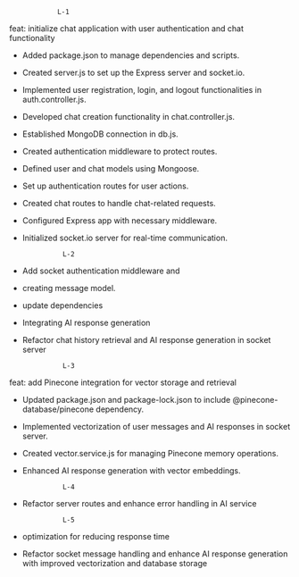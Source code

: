                 L-1

feat: initialize chat application with user authentication and chat functionality

- Added package.json to manage dependencies and scripts.
- Created server.js to set up the Express server and socket.io.
- Implemented user registration, login, and logout functionalities in auth.controller.js.
- Developed chat creation functionality in chat.controller.js.
- Established MongoDB connection in db.js.
- Created authentication middleware to protect routes.
- Defined user and chat models using Mongoose.
- Set up authentication routes for user actions.
- Created chat routes to handle chat-related requests.
- Configured Express app with necessary middleware.
- Initialized socket.io server for real-time communication.

                L-2

- Add socket authentication middleware and
- creating message model.
- update dependencies
- Integrating AI response generation
- Refactor chat history retrieval and AI response generation in socket server


                L-3

feat: add Pinecone integration for vector storage and retrieval

- Updated package.json and package-lock.json to include @pinecone-database/pinecone dependency.
- Implemented vectorization of user messages and AI responses in socket server.
- Created vector.service.js for managing Pinecone memory operations.
- Enhanced AI response generation with vector embeddings.

                L-4

- Refactor server routes and enhance error handling in AI service

                L-5

- optimization for reducing response time
- Refactor socket message handling and enhance AI response generation with improved vectorization and database storage